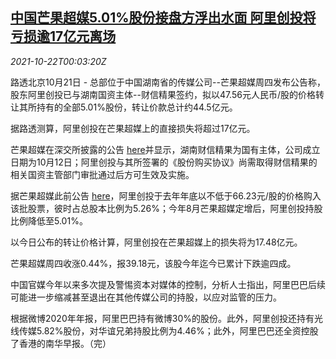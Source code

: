 <!--1634862663000-->
[中国芒果超媒5.01%股份接盘方浮出水面 阿里创投将亏损逾17亿元离场](https://cn.reuters.com/article/china-mangoexcellent-media-alibaba-1022-idCNKBS2HC007)
------

<div><i>2021-10-22T00:03:20Z</i></div><p>路透北京10月21日 - 总部位于中国湖南省的传媒公司--芒果超媒周四发布公告称，股东阿里创投已与湖南国资主体--财信精果签约，拟以47.56元人民币/股的价格转让其所持有的全部5.01%股份，转让价款总计约44.5亿元。</p><p>据路透测算，阿里创投在芒果超媒上的直接损失将超过17亿元。</p><p>芒果超媒在深交所披露的公告 <a href="http://www.szse.cn/disclosure/listed/bulletinDetail/index.html?f8220537-5a8e-4798-ae4f-40dbc365ea66">here</a>并显示，湖南财信精果为国有主体，公司成立日期为10月12日；阿里创投与其所签署的《股份购买协议》尚需取得财信精果的相关国资主管部门审批通过后方可生效及实施。</p><p>据芒果超媒此前公告 <a href="http://www.szse.cn/disclosure/listed/bulletinDetail/index.html?8b1b6d9a-c553-4f4c-a6e0-00d7f2540ad2">here</a>，阿里创投于去年年底以不低于66.23元/股的价格购入该批股票，彼时占总股本比例为5.26%；今年8月芒果超媒定增后，阿里创投持股比例降低至5.01%。</p><p>以今日公布的转让价格计算，阿里创投在芒果超媒上的损失将为17.48亿元。</p><p>芒果超媒周四收涨0.44%，报39.18元，该股今年迄今已累计下跌逾四成。</p><p>中国官媒今年以来多次提及警惕资本对媒体的控制，分析人士指出，阿里巴巴后续可能进一步缩减甚至退出在其他传媒公司的持股，以应对监管的压力。</p><p>根据微博2020年年报，阿里巴巴持有微博30%的股份。此外，阿里创投还持有光线传媒5.82%股份，对华谊兄弟持股比例为4.46%；此外，阿里巴巴还全资控股了香港的南华早报。（完）</p>
